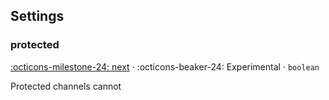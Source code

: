 
## Settings

### protected

[:octicons-milestone-24: next][next] · :octicons-beaker-24: Experimental · `boolean`

Protected channels cannot 

[next]: https://github.com/sVoxelDev/sChat/releases/latest
